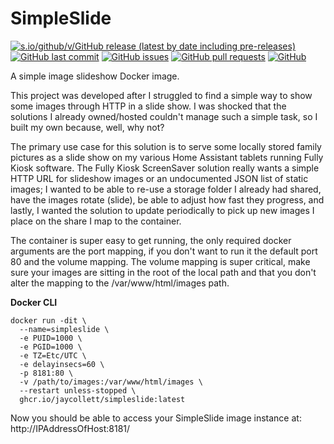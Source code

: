 

# SimpleSlide

[![s.io/github/v/GitHub release (latest by date including pre-releases)](https://img.shields.io/github/v/release/jaycollett/simpleslide?include_prereleases)](https://img.shields.io/github/v/release/jaycollett/simpleslide?include_prereleases)
[![GitHub last commit](https://img.shields.io/github/last-commit/jaycollett/simpleslide)](https://img.shields.io/github/last-commit/jaycollett/simpleslide)
[![GitHub issues](https://img.shields.io/github/issues-raw/jaycollett/simpleslide)](https://img.shields.io/github/issues-raw/jaycollett/simpleslide)
[![GitHub pull requests](https://img.shields.io/github/issues-pr/jaycollett/simpleslide)](https://img.shields.io/github/issues-pr/jaycollett/simpleslide)
[![GitHub](https://img.shields.io/github/license/jaycollett/simpleslide)](https://img.shields.io/github/license/jaycollett/simpleslide)

A simple image slideshow Docker image. 

This project was developed after I struggled to find a simple way to show some images through HTTP in a slide show. I was shocked that the solutions I already owned/hosted couldn't manage such a simple task, so I built my own because, well, why not?

The primary use case for this solution is to serve some locally stored family pictures as a slide show on my various Home Assistant tablets running Fully Kiosk software. The Fully Kiosk ScreenSaver solution really wants a simple HTTP URL for slideshow images or an undocumented JSON list of static images; I wanted to be able to re-use a storage folder I already had shared, have the images rotate (slide), be able to adjust how fast they progress, and lastly, I wanted the solution to update periodically to pick up new images I place on the share I map to the container. 

The container is super easy to get running, the only required docker arguments are the port mapping, if you don't want to run it the default port 80 and the volume mapping. The volume mapping is super critical, make sure your images are sitting in the root of the local path and that you don't alter the mapping to the /var/www/html/images path.

**Docker CLI**

    docker run -dit \
      --name=simpleslide \
      -e PUID=1000 \
      -e PGID=1000 \
      -e TZ=Etc/UTC \
      -e delayinsecs=60 \
      -p 8181:80 \
      -v /path/to/images:/var/www/html/images \
      --restart unless-stopped \
      ghcr.io/jaycollett/simpleslide:latest
      
Now you should be able to access your SimpleSlide image instance at: http://IPAddressOfHost:8181/
